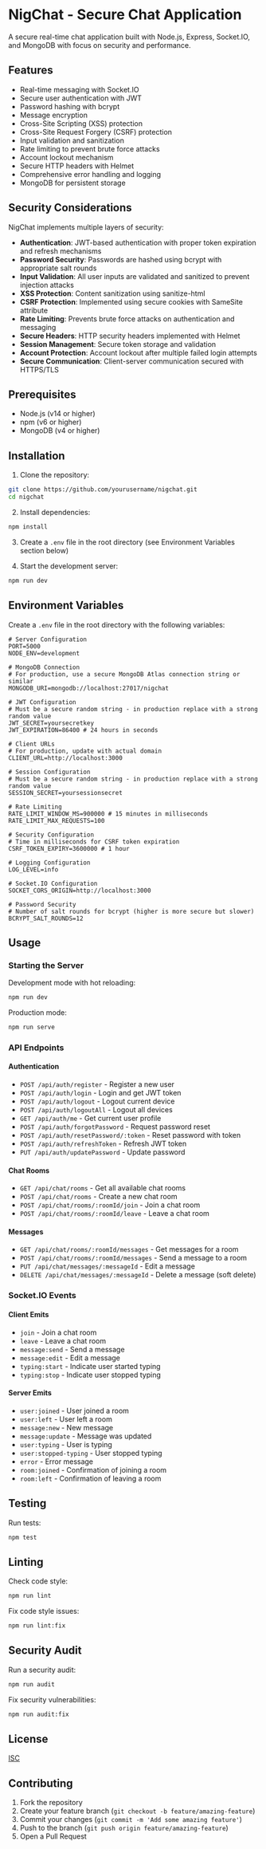 # NigChat - Secure Chat Application

A secure real-time chat application built with Node.js, Express, Socket.IO, and MongoDB with focus on security and performance.

## Features

- Real-time messaging with Socket.IO
- Secure user authentication with JWT
- Password hashing with bcrypt
- Message encryption
- Cross-Site Scripting (XSS) protection
- Cross-Site Request Forgery (CSRF) protection
- Input validation and sanitization
- Rate limiting to prevent brute force attacks
- Account lockout mechanism
- Secure HTTP headers with Helmet
- Comprehensive error handling and logging
- MongoDB for persistent storage

## Security Considerations

NigChat implements multiple layers of security:

- **Authentication**: JWT-based authentication with proper token expiration and refresh mechanisms
- **Password Security**: Passwords are hashed using bcrypt with appropriate salt rounds
- **Input Validation**: All user inputs are validated and sanitized to prevent injection attacks
- **XSS Protection**: Content sanitization using sanitize-html
- **CSRF Protection**: Implemented using secure cookies with SameSite attribute
- **Rate Limiting**: Prevents brute force attacks on authentication and messaging
- **Secure Headers**: HTTP security headers implemented with Helmet
- **Session Management**: Secure token storage and validation
- **Account Protection**: Account lockout after multiple failed login attempts
- **Secure Communication**: Client-server communication secured with HTTPS/TLS

## Prerequisites

- Node.js (v14 or higher)
- npm (v6 or higher)
- MongoDB (v4 or higher)

## Installation

1. Clone the repository:

```bash
git clone https://github.com/yourusername/nigchat.git
cd nigchat
```

2. Install dependencies:

```bash
npm install
```

3. Create a `.env` file in the root directory (see Environment Variables section below)

4. Start the development server:

```bash
npm run dev
```

## Environment Variables

Create a `.env` file in the root directory with the following variables:

```
# Server Configuration
PORT=5000
NODE_ENV=development

# MongoDB Connection
# For production, use a secure MongoDB Atlas connection string or similar
MONGODB_URI=mongodb://localhost:27017/nigchat

# JWT Configuration
# Must be a secure random string - in production replace with a strong random value
JWT_SECRET=yoursecretkey
JWT_EXPIRATION=86400 # 24 hours in seconds

# Client URLs
# For production, update with actual domain
CLIENT_URL=http://localhost:3000

# Session Configuration
# Must be a secure random string - in production replace with a strong random value
SESSION_SECRET=yoursessionsecret

# Rate Limiting
RATE_LIMIT_WINDOW_MS=900000 # 15 minutes in milliseconds
RATE_LIMIT_MAX_REQUESTS=100

# Security Configuration
# Time in milliseconds for CSRF token expiration
CSRF_TOKEN_EXPIRY=3600000 # 1 hour

# Logging Configuration
LOG_LEVEL=info

# Socket.IO Configuration
SOCKET_CORS_ORIGIN=http://localhost:3000

# Password Security
# Number of salt rounds for bcrypt (higher is more secure but slower)
BCRYPT_SALT_ROUNDS=12
```

## Usage

### Starting the Server

Development mode with hot reloading:
```bash
npm run dev
```

Production mode:
```bash
npm run serve
```

### API Endpoints

#### Authentication

- `POST /api/auth/register` - Register a new user
- `POST /api/auth/login` - Login and get JWT token
- `POST /api/auth/logout` - Logout current device
- `POST /api/auth/logoutAll` - Logout all devices
- `GET /api/auth/me` - Get current user profile
- `POST /api/auth/forgotPassword` - Request password reset
- `POST /api/auth/resetPassword/:token` - Reset password with token
- `POST /api/auth/refreshToken` - Refresh JWT token
- `PUT /api/auth/updatePassword` - Update password

#### Chat Rooms

- `GET /api/chat/rooms` - Get all available chat rooms
- `POST /api/chat/rooms` - Create a new chat room
- `POST /api/chat/rooms/:roomId/join` - Join a chat room
- `POST /api/chat/rooms/:roomId/leave` - Leave a chat room

#### Messages

- `GET /api/chat/rooms/:roomId/messages` - Get messages for a room
- `POST /api/chat/rooms/:roomId/messages` - Send a message to a room
- `PUT /api/chat/messages/:messageId` - Edit a message
- `DELETE /api/chat/messages/:messageId` - Delete a message (soft delete)

### Socket.IO Events

#### Client Emits
- `join` - Join a chat room
- `leave` - Leave a chat room
- `message:send` - Send a message
- `message:edit` - Edit a message
- `typing:start` - Indicate user started typing
- `typing:stop` - Indicate user stopped typing

#### Server Emits
- `user:joined` - User joined a room
- `user:left` - User left a room
- `message:new` - New message
- `message:update` - Message was updated
- `user:typing` - User is typing
- `user:stopped-typing` - User stopped typing
- `error` - Error message
- `room:joined` - Confirmation of joining a room
- `room:left` - Confirmation of leaving a room

## Testing

Run tests:
```bash
npm test
```

## Linting

Check code style:
```bash
npm run lint
```

Fix code style issues:
```bash
npm run lint:fix
```

## Security Audit

Run a security audit:
```bash
npm run audit
```

Fix security vulnerabilities:
```bash
npm run audit:fix
```

## License

[ISC](LICENSE)

## Contributing

1. Fork the repository
2. Create your feature branch (`git checkout -b feature/amazing-feature`)
3. Commit your changes (`git commit -m 'Add some amazing feature'`)
4. Push to the branch (`git push origin feature/amazing-feature`)
5. Open a Pull Request

